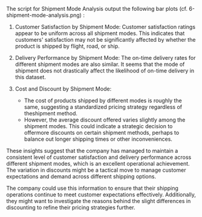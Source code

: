 The script for Shipment Mode Analysis output the following bar plots (cf. 6-shipment-mode-analysis.png) :

1. Customer Satisfaction by Shipment Mode:
   Customer satisfaction ratings appear to be uniform across all shipment modes. This indicates that customers' satisfaction may not be significantly affected by whether the product is shipped by flight, road, or ship.

2. Delivery Performance by Shipment Mode:
   The on-time delivery rates for different shipment modes are also similar. It seems that the mode of shipment does not drastically affect the likelihood of on-time delivery in this dataset.

3. Cost and Discount by Shipment Mode:
   - The cost of products shipped by different modes is roughly the same, suggesting a standardized pricing strategy regardless of theshipment method.
   - However, the average discount offered varies slightly among the shipment modes. This could indicate a strategic decision to offermore discounts on certain shipment methods, perhaps to balance out longer shipping times or other inconveniences.

These insights suggest that the company has managed to maintain a consistent level of customer satisfaction and delivery performance 
across different shipment modes, which is an excellent operational achievement. The variation in discounts might be a tactical move to
manage customer expectations and demand across different shipping options.

The company could use this information to ensure that their shipping operations continue to meet customer expectations effectively. 
Additionally, they might want to investigate the reasons behind the slight differences in discounting to refine their pricing 
strategies further.